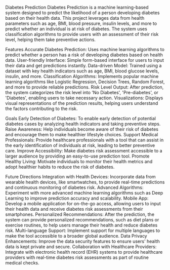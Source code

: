 Diabetes Prediction
Diabetes Prediction is a machine learning-based system designed to predict the likelihood of a person developing diabetes based on their health data. This project leverages data from health parameters such as age, BMI, blood pressure, insulin levels, and more to predict whether an individual is at risk of diabetes. The system uses classification algorithms to provide users with an assessment of their risk level, helping them take preventive actions.

Features
Accurate Diabetes Prediction: Uses machine learning algorithms to predict whether a person has a risk of developing diabetes based on health data.
User-friendly Interface: Simple form-based interface for users to input their data and get predictions instantly.
Data-driven Model: Trained using a dataset with key health indicators such as age, BMI, blood glucose levels, insulin, and more.
Classification Algorithms: Implements popular machine learning algorithms like Logistic Regression, Decision Trees, Random Forest, and more to provide reliable predictions.
Risk Level Output: After prediction, the system categorizes the risk level into 'No Diabetes', 'Pre-diabetes', or 'Diabetes', enabling users to take necessary action.
Visualizations: Displays visual representations of the prediction results, helping users understand the factors contributing to the risk.

Goals
Early Detection of Diabetes: To enable early detection of potential diabetes cases by analyzing health indicators and taking preventive steps.
Raise Awareness: Help individuals become aware of their risk of diabetes and encourage them to make healthier lifestyle choices.
Support Medical Professionals: Provide healthcare professionals with a tool that can assist in the early identification of individuals at risk, leading to better preventive care.
Improve Accessibility: Make diabetes risk assessment accessible to a larger audience by providing an easy-to-use prediction tool.
Promote Healthy Living: Motivate individuals to monitor their health metrics and adopt healthier habits to reduce the risk of diabetes.

Future Directions
Integration with Health Devices: Incorporate data from wearable health devices, like smartwatches, to provide real-time predictions and continuous monitoring of diabetes risk.
Advanced Algorithms: Experiment with more advanced machine learning algorithms such as Deep Learning to improve prediction accuracy and scalability.
Mobile App: Develop a mobile application for on-the-go access, allowing users to input their health data and receive diabetes risk assessments from their smartphones.
Personalized Recommendations: After the prediction, the system can provide personalized recommendations, such as diet plans or exercise routines, to help users manage their health and reduce diabetes risk.
Multi-language Support: Implement support for multiple languages to make the tool accessible to a broader global audience.
Data Privacy Enhancements: Improve the data security features to ensure users' health data is kept private and secure.
Collaboration with Healthcare Providers: Integrate with electronic health record (EHR) systems to provide healthcare providers with real-time diabetes risk assessments as part of routine medical checks.
